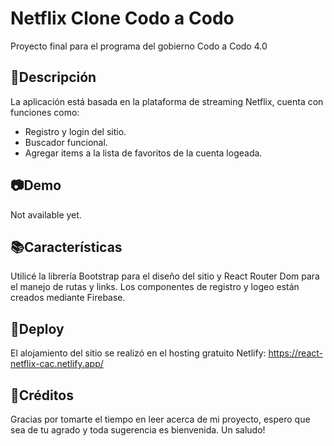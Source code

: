 <h1>Netflix Clone Codo a Codo</h1>

Proyecto final para el programa del gobierno Codo a Codo 4.0 

<h2>📑Descripción</h2>

La aplicación está basada en la plataforma de streaming Netflix, cuenta con funciones como:
- Registro y login del sitio.
- Buscador funcional.
- Agregar items a la lista de favoritos de la cuenta logeada.

<h2>📷Demo</h2>

Not available yet.

<h2>📚Características</h2>

Utilicé la librería Bootstrap para el diseño del sitio y React Router Dom para el manejo de rutas y links.
Los componentes de registro y logeo están creados mediante Firebase.

<h2>🔗Deploy</h2>

El alojamiento del sitio se realizó en el hosting gratuito Netlify: https://react-netflix-cac.netlify.app/

<h2>📝Créditos</h2>

Gracias por tomarte el tiempo en leer acerca de mi proyecto, espero que sea de tu agrado y toda sugerencia es bienvenida.
Un saludo!
